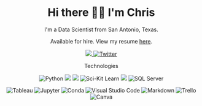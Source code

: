 <h1 align='center'>Hi there 👋🏼 I'm Chris</h1>
<p align='center'>I'm a Data Scientist from San Antonio, Texas.</p>
<p align='center'>Available for hire. View my resume <a href="https://github.com/Promeos/Promeos/blob/master/christopher_logan_ortiz_resume.pdf">here</a>.</p>

<p align='center'>
  <a href="https://www.linkedin.com/in/christopherlortiz/">
    <img src="https://img.shields.io/badge/linkedin-%230077B5.svg?&style=for-the-badge&logo=linkedin&logoColor=white"/>
  </a>
  <a href="https://twitter.com/Promeos42">
    <img alt="Twitter" src="https://img.shields.io/badge/@Promeos42-%231DA1F2.svg?style=for-the-badge&logo=Twitter&logoColor=white"/>
  </a>
</p>

<p align='center'>
    Technologies
</p>




<p align='center'>
<img alt='Python' src="https://img.shields.io/badge/Python-FFD43B?style=for-the-badge&logo=python&logoColor=darkgreen"/> <img src="https://img.shields.io/badge/numpy%20-%23013243.svg?&style=for-the-badge&logo=numpy&logoColor=white"/> <img src="https://img.shields.io/badge/pandas-%23150458.svg?&style=for-the-badge&logo=pandas&logoColor=white"/> <img alt="Sci-Kit Learn" src="https://img.shields.io/badge/scikit_learn-F7931E?style=for-the-badge&logo=scikit-learn&logoColor=white"/> <img src="https://img.shields.io/badge/mysql-%2300f.svg?&style=for-the-badge&logo=mysql&logoColor=white"/> <img alt="SQL Server" src="https://img.shields.io/badge/Microsoft%20SQL%20Sever-CC2927?style=for-the-badge&logo=microsoft%20sql%20server&logoColor=white"/> 
</p>

<p align="center">
<img alt="Tableau" src="https://img.shields.io/badge/tableau-%23E97627.svg?&style=for-the-badge&logo=tableau&logoColor=white"/>
<img alt="Jupyter" src="https://img.shields.io/badge/Jupyter-%23F37626.svg?&style=for-the-badge&logo=Jupyter&logoColor=white"/>
<img alt='Conda' src="https://img.shields.io/badge/conda-342B029.svg?&style=for-the-badge&logo=anaconda&logoColor=white"/>
<img alt="Visual Studio Code" src="https://img.shields.io/badge/VisualStudioCode-0078d7.svg?style=for-the-badge&logo=visual-studio-code&logoColor=white"/> <img alt="Markdown" src="https://img.shields.io/badge/markdown-%23000000.svg?&style=for-the-badge&logo=markdown&logoColor=white"/> <img alt="Trello" src="https://img.shields.io/badge/Trello-%23026AA7.svg?&style=for-the-badge&logo=Trello&logoColor=white"/> <img alt="Canva" src="https://img.shields.io/badge/Canva-%2300C4CC.svg?&style=for-the-badge&logo=Canva&logoColor=white"/> 
</p>


